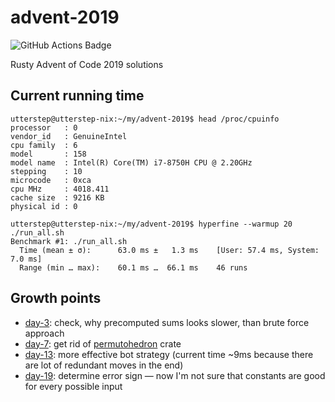 # advent-2019

![GitHub Actions Badge](https://github.com/utter-step/advent-2019/workflows/CI/badge.svg)

Rusty Advent of Code 2019 solutions

## Current running time

```(bash)
utterstep@utterstep-nix:~/my/advent-2019$ head /proc/cpuinfo
processor	: 0
vendor_id	: GenuineIntel
cpu family	: 6
model		: 158
model name	: Intel(R) Core(TM) i7-8750H CPU @ 2.20GHz
stepping	: 10
microcode	: 0xca
cpu MHz		: 4018.411
cache size	: 9216 KB
physical id	: 0

utterstep@utterstep-nix:~/my/advent-2019$ hyperfine --warmup 20 ./run_all.sh
Benchmark #1: ./run_all.sh
  Time (mean ± σ):      63.0 ms ±   1.3 ms    [User: 57.4 ms, System: 7.0 ms]
  Range (min … max):    60.1 ms …  66.1 ms    46 runs
```

## Growth points

* [day-3](./day-2): check, why precomputed sums looks slower, than brute force approach
* [day-7](./day-7): get rid of [permutohedron](https://crates.io/crates/permutohedron) crate
* [day-13](./day-13): more effective bot strategy (current time ~9ms because there are lot of redundant moves in the end)
* [day-19](./day-19): determine error sign — now I'm not sure that constants are good for every possible input

